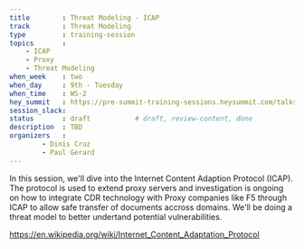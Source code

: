 ```yaml
---
title        : Threat Modeling - ICAP
track        : Threat Modeling
type         : training-session
topics       :
    - ICAP
    - Proxy
    - Threat Modeling
when_week    : two
when_day     : 9th - Tuesday
when_time    : WS-2
hey_summit   : https://pre-summit-training-sessions.heysummit.com/talks/threat-modeling-icap-2pm-bst/
session_slack:
status       : draft           # draft, review-content, done
description  : TBD
organizers   : 
        - Dinis Cruz
        - Paul Gerard
---
```




In this session, we'll dive into the Internet Content Adaption Protocol (ICAP). The protocol is used to extend proxy servers and investigation is ongoing on how to integrate CDR technology with Proxy companies like F5 through ICAP to allow safe transfer of documents accross domains. We'll be doing a threat model to better undertand potential vulnerabilities.  

https://en.wikipedia.org/wiki/Internet_Content_Adaptation_Protocol



